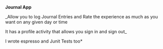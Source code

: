 **Journal App**

_Allow you to log Journal Entries and Rate the experience as much as you want on any given day or time

It has a profile activity that allows you sign in and sign out_

I wrote espresso and Junit Tests too*
